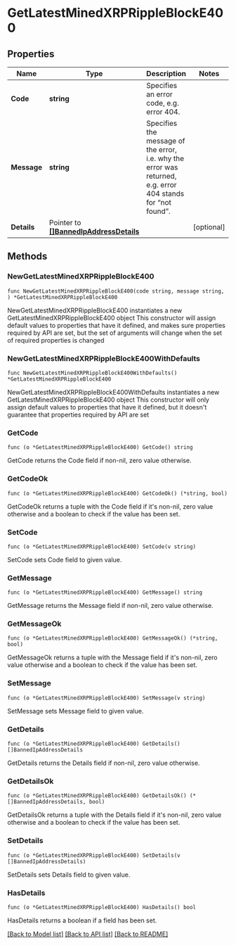 # GetLatestMinedXRPRippleBlockE400

## Properties

Name | Type | Description | Notes
------------ | ------------- | ------------- | -------------
**Code** | **string** | Specifies an error code, e.g. error 404. | 
**Message** | **string** | Specifies the message of the error, i.e. why the error was returned, e.g. error 404 stands for “not found”. | 
**Details** | Pointer to [**[]BannedIpAddressDetails**](BannedIpAddressDetails.md) |  | [optional] 

## Methods

### NewGetLatestMinedXRPRippleBlockE400

`func NewGetLatestMinedXRPRippleBlockE400(code string, message string, ) *GetLatestMinedXRPRippleBlockE400`

NewGetLatestMinedXRPRippleBlockE400 instantiates a new GetLatestMinedXRPRippleBlockE400 object
This constructor will assign default values to properties that have it defined,
and makes sure properties required by API are set, but the set of arguments
will change when the set of required properties is changed

### NewGetLatestMinedXRPRippleBlockE400WithDefaults

`func NewGetLatestMinedXRPRippleBlockE400WithDefaults() *GetLatestMinedXRPRippleBlockE400`

NewGetLatestMinedXRPRippleBlockE400WithDefaults instantiates a new GetLatestMinedXRPRippleBlockE400 object
This constructor will only assign default values to properties that have it defined,
but it doesn't guarantee that properties required by API are set

### GetCode

`func (o *GetLatestMinedXRPRippleBlockE400) GetCode() string`

GetCode returns the Code field if non-nil, zero value otherwise.

### GetCodeOk

`func (o *GetLatestMinedXRPRippleBlockE400) GetCodeOk() (*string, bool)`

GetCodeOk returns a tuple with the Code field if it's non-nil, zero value otherwise
and a boolean to check if the value has been set.

### SetCode

`func (o *GetLatestMinedXRPRippleBlockE400) SetCode(v string)`

SetCode sets Code field to given value.


### GetMessage

`func (o *GetLatestMinedXRPRippleBlockE400) GetMessage() string`

GetMessage returns the Message field if non-nil, zero value otherwise.

### GetMessageOk

`func (o *GetLatestMinedXRPRippleBlockE400) GetMessageOk() (*string, bool)`

GetMessageOk returns a tuple with the Message field if it's non-nil, zero value otherwise
and a boolean to check if the value has been set.

### SetMessage

`func (o *GetLatestMinedXRPRippleBlockE400) SetMessage(v string)`

SetMessage sets Message field to given value.


### GetDetails

`func (o *GetLatestMinedXRPRippleBlockE400) GetDetails() []BannedIpAddressDetails`

GetDetails returns the Details field if non-nil, zero value otherwise.

### GetDetailsOk

`func (o *GetLatestMinedXRPRippleBlockE400) GetDetailsOk() (*[]BannedIpAddressDetails, bool)`

GetDetailsOk returns a tuple with the Details field if it's non-nil, zero value otherwise
and a boolean to check if the value has been set.

### SetDetails

`func (o *GetLatestMinedXRPRippleBlockE400) SetDetails(v []BannedIpAddressDetails)`

SetDetails sets Details field to given value.

### HasDetails

`func (o *GetLatestMinedXRPRippleBlockE400) HasDetails() bool`

HasDetails returns a boolean if a field has been set.


[[Back to Model list]](../README.md#documentation-for-models) [[Back to API list]](../README.md#documentation-for-api-endpoints) [[Back to README]](../README.md)


